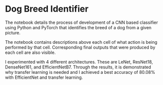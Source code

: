 # Dog Breed Identifier
The notebook details the process of development of a CNN based classifier using Python and PyTorch that identifies the breed of a dog from a given picture.

The notebook contains descriptions above each cell of what action is being performed by that cell. Corresponding final outputs that were produced by each cell are also visible.

I experimented with 4 different architectures. These are LeNet, ResNet18, DenseNet161, and EfficientNetB7. Through the results, it is demonstrated why transfer learning is needed and I achieved a best accuracy of 80.08% with EfficientNet and transfer learning.
